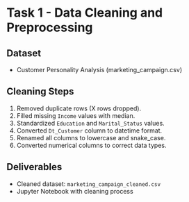 # Task 1 - Data Cleaning and Preprocessing

## Dataset
- Customer Personality Analysis (marketing_campaign.csv)

## Cleaning Steps
1. Removed duplicate rows (X rows dropped).
2. Filled missing `Income` values with median.
3. Standardized `Education` and `Marital_Status` values.
4. Converted `Dt_Customer` column to datetime format.
5. Renamed all columns to lowercase and snake_case.
6. Converted numerical columns to correct data types.

## Deliverables
- Cleaned dataset: `marketing_campaign_cleaned.csv`
- Jupyter Notebook with cleaning process


